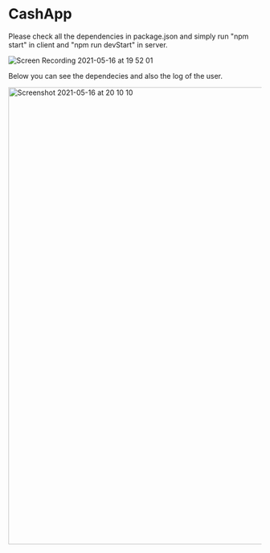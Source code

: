 # CashApp
Please check all the dependencies in package.json and simply run "npm start" in client and "npm run devStart" in server.

![Screen Recording 2021-05-16 at 19 52 01](https://user-images.githubusercontent.com/79869042/118409285-9adad080-b681-11eb-9294-9788778d82be.gif)

Below you can see the dependecies and also the log of the user.

<img width="910" alt="Screenshot 2021-05-16 at 20 10 10" src="https://user-images.githubusercontent.com/79869042/118409561-e477eb00-b682-11eb-88b4-62712de01174.png">

